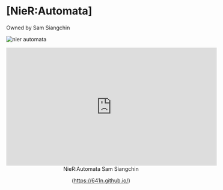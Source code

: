 # [NieR:Automata]
Owned by Sam Siangchin

![nier automata](https://i.redd.it/9g95ph4na6501.png)


<iframe width="560" height="315" src="https://www.youtube.com/watch?v=mOQwMLWEJrg" title="YouTube video player" frameborder="0" allow="accelerometer; autoplay; clipboard-write; encrypted-media; gyroscope; picture-in-picture" allowfullscreen></iframe>

<header> 
  NieR:Automata
  Sam Siangchin
 
    
  
  
  
  (https://641n.github.io/)
